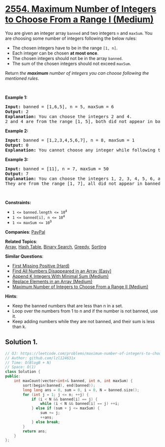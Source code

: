 # [2554. Maximum Number of Integers to Choose From a Range I (Medium)](https://leetcode.com/problems/maximum-number-of-integers-to-choose-from-a-range-i)

<p>You are given an integer array <code>banned</code> and two integers <code>n</code> and <code>maxSum</code>. You are choosing some number of integers following the below rules:</p>

<ul>
	<li>The chosen integers have to be in the range <code>[1, n]</code>.</li>
	<li>Each integer can be chosen <strong>at most once</strong>.</li>
	<li>The chosen integers should not be in the array <code>banned</code>.</li>
	<li>The sum of the chosen integers should not exceed <code>maxSum</code>.</li>
</ul>

<p>Return <em>the <strong>maximum</strong> number of integers you can choose following the mentioned rules</em>.</p>

<p>&nbsp;</p>
<p><strong class="example">Example 1:</strong></p>

<pre>
<strong>Input:</strong> banned = [1,6,5], n = 5, maxSum = 6
<strong>Output:</strong> 2
<strong>Explanation:</strong> You can choose the integers 2 and 4.
2 and 4 are from the range [1, 5], both did not appear in banned, and their sum is 6, which did not exceed maxSum.
</pre>

<p><strong class="example">Example 2:</strong></p>

<pre>
<strong>Input:</strong> banned = [1,2,3,4,5,6,7], n = 8, maxSum = 1
<strong>Output:</strong> 0
<strong>Explanation:</strong> You cannot choose any integer while following the mentioned conditions.
</pre>

<p><strong class="example">Example 3:</strong></p>

<pre>
<strong>Input:</strong> banned = [11], n = 7, maxSum = 50
<strong>Output:</strong> 7
<strong>Explanation:</strong> You can choose the integers 1, 2, 3, 4, 5, 6, and 7.
They are from the range [1, 7], all did not appear in banned, and their sum is 28, which did not exceed maxSum.
</pre>

<p>&nbsp;</p>
<p><strong>Constraints:</strong></p>

<ul>
	<li><code>1 &lt;= banned.length &lt;= 10<sup>4</sup></code></li>
	<li><code>1 &lt;= banned[i], n &lt;= 10<sup>4</sup></code></li>
	<li><code>1 &lt;= maxSum &lt;= 10<sup>9</sup></code></li>
</ul>


**Companies**:
[PayPal](https://leetcode.com/company/paypal)

**Related Topics**:  
[Array](https://leetcode.com/tag/array), [Hash Table](https://leetcode.com/tag/hash-table), [Binary Search](https://leetcode.com/tag/binary-search), [Greedy](https://leetcode.com/tag/greedy), [Sorting](https://leetcode.com/tag/sorting)

**Similar Questions**:
* [First Missing Positive (Hard)](https://leetcode.com/problems/first-missing-positive)
* [Find All Numbers Disappeared in an Array (Easy)](https://leetcode.com/problems/find-all-numbers-disappeared-in-an-array)
* [Append K Integers With Minimal Sum (Medium)](https://leetcode.com/problems/append-k-integers-with-minimal-sum)
* [Replace Elements in an Array (Medium)](https://leetcode.com/problems/replace-elements-in-an-array)
* [Maximum Number of Integers to Choose From a Range II (Medium)](https://leetcode.com/problems/maximum-number-of-integers-to-choose-from-a-range-ii)

**Hints**:
* Keep the banned numbers that are less than n in a set.
* Loop over the numbers from 1 to n and if the number is not banned, use it.
* Keep adding numbers while they are not banned, and their sum is less than k.

## Solution 1.

```cpp
// OJ: https://leetcode.com/problems/maximum-number-of-integers-to-choose-from-a-range-i
// Author: github.com/lzl124631x
// Time: O(BlogB + N)
// Space: O(1)
class Solution {
public:
    int maxCount(vector<int>& banned, int n, int maxSum) {
        sort(begin(banned), end(banned));
        long long ans = 0, sum = 0, i = 0, N = banned.size();
        for (int j = 1; j <= n; ++j) {
            if (i < N && banned[i] == j) {
                while (i < N && banned[i] == j) ++i;
            } else if (sum + j <= maxSum) {
                sum += j;
                ++ans;
            } else break;
        }
        return ans;
    }
};
```
